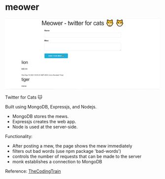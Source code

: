 # meower

![Screenshot](https://github.com/ekdnam/meower/blob/master/image.jpg)

 Twitter for Cats 🐱

Built using MongoDB, Expressjs, and Nodejs.

* MongoDB stores the mews.
* Expressjs creates the web app.
* Node is used at the server-side.

Functionality:
* After posting a mew, the page shows the mew immediately
* filters out bad words (use npm package 'bad-words')
* controls the number of requests that can be made to the server
* monk establishes a connection to MongoDB

Reference: [TheCodingTrain](https://www.youtube.com/watch?v=JnEH9tYLxLk&ab_channel=TheCodingTrain)

